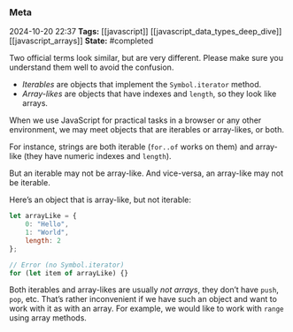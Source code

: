 ### Meta
2024-10-20 22:37
**Tags:** [[javascript]] [[javascript_data_types_deep_dive]] [[javascript_arrays]]
**State:** #completed 

Two official terms look similar, but are very different. Please make sure you understand them well to avoid the confusion.
- *Iterables* are objects that implement the `Symbol.iterator` method.
- *Array-likes* are objects that have indexes and `length`, so they look like arrays.

When we use JavaScript for practical tasks in a browser or any other environment, we may meet objects that are iterables or array-likes, or both.

For instance, strings are both iterable (`for..of` works on them) and array-like (they have numeric indexes and `length`).

But an iterable may not be array-like. And vice-versa, an array-like may not be iterable.

Here’s an object that is array-like, but not iterable:

```JavaScript title:app.js
let arrayLike = {
	0: "Hello",
	1: "World",
	length: 2
};

// Error (no Symbol.iterator)
for (let item of arrayLike) {}
```

Both iterables and array-likes are usually *not arrays*, they don’t have `push`, `pop`, etc. That’s rather inconvenient if we have such an object and want to work with it as with an array. For example, we would like to work with `range` using array methods.